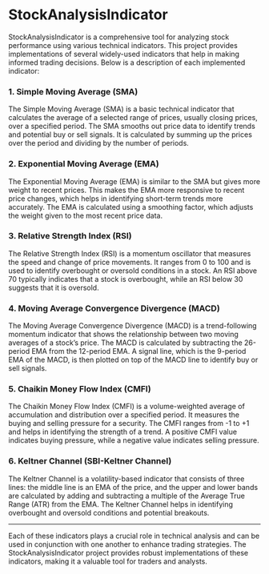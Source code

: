 # StockAnalysisIndicator

StockAnalysisIndicator is a comprehensive tool for analyzing stock performance using various technical indicators. This project provides implementations of several widely-used indicators that help in making informed trading decisions. Below is a description of each implemented indicator:

### 1. Simple Moving Average (SMA)
The Simple Moving Average (SMA) is a basic technical indicator that calculates the average of a selected range of prices, usually closing prices, over a specified period. The SMA smooths out price data to identify trends and potential buy or sell signals. It is calculated by summing up the prices over the period and dividing by the number of periods.

### 2. Exponential Moving Average (EMA)
The Exponential Moving Average (EMA) is similar to the SMA but gives more weight to recent prices. This makes the EMA more responsive to recent price changes, which helps in identifying short-term trends more accurately. The EMA is calculated using a smoothing factor, which adjusts the weight given to the most recent price data.

### 3. Relative Strength Index (RSI)
The Relative Strength Index (RSI) is a momentum oscillator that measures the speed and change of price movements. It ranges from 0 to 100 and is used to identify overbought or oversold conditions in a stock. An RSI above 70 typically indicates that a stock is overbought, while an RSI below 30 suggests that it is oversold.

### 4. Moving Average Convergence Divergence (MACD)
The Moving Average Convergence Divergence (MACD) is a trend-following momentum indicator that shows the relationship between two moving averages of a stock’s price. The MACD is calculated by subtracting the 26-period EMA from the 12-period EMA. A signal line, which is the 9-period EMA of the MACD, is then plotted on top of the MACD line to identify buy or sell signals.

### 5. Chaikin Money Flow Index (CMFI)
The Chaikin Money Flow Index (CMFI) is a volume-weighted average of accumulation and distribution over a specified period. It measures the buying and selling pressure for a security. The CMFI ranges from -1 to +1 and helps in identifying the strength of a trend. A positive CMFI value indicates buying pressure, while a negative value indicates selling pressure.

### 6. Keltner Channel (SBI-Keltner Channel)
The Keltner Channel is a volatility-based indicator that consists of three lines: the middle line is an EMA of the price, and the upper and lower bands are calculated by adding and subtracting a multiple of the Average True Range (ATR) from the EMA. The Keltner Channel helps in identifying overbought and oversold conditions and potential breakouts.

---

Each of these indicators plays a crucial role in technical analysis and can be used in conjunction with one another to enhance trading strategies. The StockAnalysisIndicator project provides robust implementations of these indicators, making it a valuable tool for traders and analysts.
